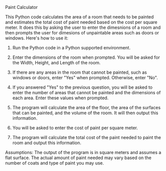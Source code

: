 Paint Calculator 

This Python code calculates the area of a room that needs to be painted and estimates the total cost of paint needed based on the cost per square meter. It does this by asking the user to enter the dimesnions of a room and then prompts the user for dimesions of unpaintable areas such as doors or windows. Here's how to use it: 

1. Run the Python code in a Python supported environment. 

2. Enter the dimensions of the room when prompted. You will be asked for the Width, Height, and Length of the room. 

3. If there are any areas in the room that cannot be painted, such as windows or doors, enter "Yes" when prompted. Otherwise, enter "No". 

4. If you answered "Yes" to the previous question, you will be asked to enter the number of areas that cannot be painted and the dimensions of each area. Enter these values when prompted. 

5. The program will calculate the area of the floor, the area of the surfaces that can be painted, and the volume of the room. It will then output this information. 

6. You will be asked to enter the cost of paint per square meter. 

7. The program will calculate the total cost of the paint needed to paint the room and output this information. 


Assumptions: The output of the program is in square meters and assumes a flat surface. The actual amount of paint needed may vary based on the number of coats and type of paint you may use. 

 
